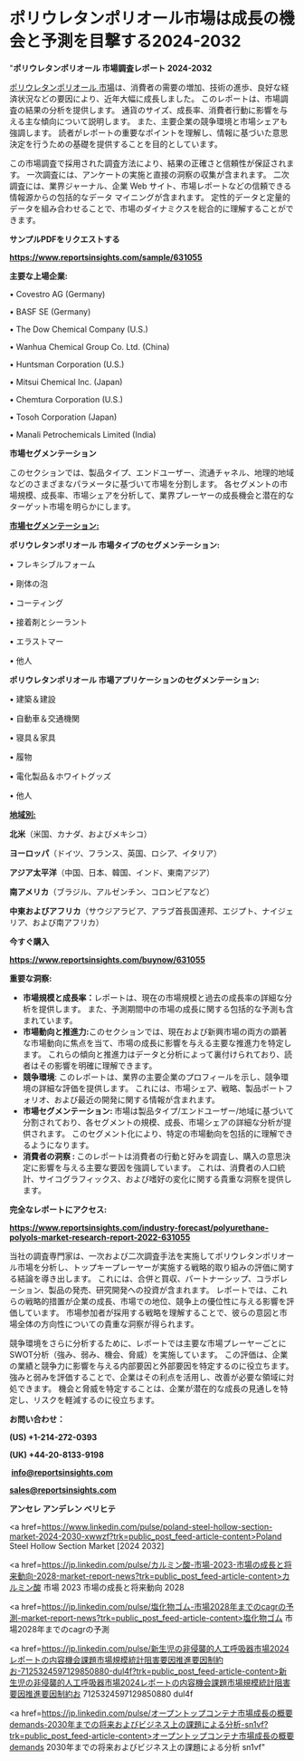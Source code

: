 # ポリウレタンポリオール市場は成長の機会と予測を目撃する2024-2032

"<strong>ポリウレタンポリオール 市場調査レポート 2024-2032</strong>

<a href=https://www.reportsinsights.com/sample/631055>ポリウレタンポリオール 市場</a>は、消費者の需要の増加、技術の進歩、良好な経済状況などの要因により、近年大幅に成長しました。 このレポートは、市場調査の結果の分析を提供します。 通貨のサイズ、成長率、消費者行動に影響を与える主な傾向について説明します。 また、主要企業の競争環境と市場シェアも強調します。 読者がレポートの重要なポイントを理解し、情報に基づいた意思決定を行うための基礎を提供することを目的としています。

この市場調査で採用された調査方法により、結果の正確さと信頼性が保証されます。 一次調査には、アンケートの実施と直接の洞察の収集が含まれます。 二次調査には、業界ジャーナル、企業 Web サイト、市場レポートなどの信頼できる情報源からの包括的なデータ マイニングが含まれます。 定性的データと定量的データを組み合わせることで、市場のダイナミクスを総合的に理解することができます。

<strong><b>サンプルPDFをリクエストする</b></strong>

<a href=https://www.reportsinsights.com/sample/631055><strong><u>https://www.reportsinsights.com/sample/631055</u></strong></a>

<strong>主要な上場企業:</strong>

• Covestro AG (Germany)

• BASF SE (Germany)

• The Dow Chemical Company (U.S.)

• Wanhua Chemical Group Co. Ltd. (China)

• Huntsman Corporation (U.S.)

• Mitsui Chemical Inc. (Japan)

• Chemtura Corporation (U.S.)

• Tosoh Corporation (Japan)

• Manali Petrochemicals Limited (India)

<strong>市場セグメンテーション</strong>

このセクションでは、製品タイプ、エンドユーザー、流通チャネル、地理的地域などのさまざまなパラメータに基づいて市場を分割します。 各セグメントの市場規模、成長率、市場シェアを分析して、業界プレーヤーの成長機会と潜在的なターゲット市場を明らかにします。

<strong><u>市場セグメンテーション</u></strong><strong><u>:</u></strong>

<strong>ポリウレタンポリオール 市場タイプのセグメンテーション:</strong>

• フレキシブルフォーム

• 剛体の泡

• コーティング

• 接着剤とシーラント

• エラストマー

• 他人

<strong>ポリウレタンポリオール 市場アプリケーションのセグメンテーション:</strong>

• 建築＆建設

• 自動車＆交通機関

• 寝具＆家具

• 履物

• 電化製品＆ホワイトグッズ

• 他人

<strong><u>地域別</u></strong><strong><u>:</u></strong>

<strong>北米</strong>（米国、カナダ、およびメキシコ）

<strong>ヨーロッパ</strong>（ドイツ、フランス、英国、ロシア、イタリア）

<strong>アジア太平洋</strong>（中国、日本、韓国、インド、東南アジア）

<strong>南アメリカ</strong>（ブラジル、アルゼンチン、コロンビアなど）

<strong>中東およびアフリカ</strong>（サウジアラビア、アラブ首長国連邦、エジプト、ナイジェリア、および南アフリカ）

<strong>今すぐ購入</strong>

<a href=https://www.reportsinsights.com/buynow/631055><strong><u>https://www.reportsinsights.com/buynow/631055</u></strong></a>

<strong>重要な洞察:</strong>
<ul>
  <li><strong>市場規模と成長率：</strong>レポートは、現在の市場規模と過去の成長率の詳細な分析を提供します。 また、予測期間中の市場の成長に関する包括的な予測も含まれています。</li>
  <li><strong>市場動向と推進力:</strong>このセクションでは、現在および新興市場の両方の顕著な市場動向に焦点を当て、市場の成長に影響を与える主要な推進力を特定します。 これらの傾向と推進力はデータと分析によって裏付けられており、読者はその影響を明確に理解できます。</li>
  <li><strong>競争環境</strong>: このレポートは、業界の主要企業のプロフィールを示し、競争環境の詳細な評価を提供します。 これには、市場シェア、戦略、製品ポートフォリオ、および最近の開発に関する情報が含まれます。</li>
  <li><strong>市場セグメンテーション: </strong>市場は製品タイプ/エンドユーザー/地域に基づいて分割されており、各セグメントの規模、成長、市場シェアの詳細な分析が提供されます。 このセグメント化により、特定の市場動向を包括的に理解できるようになります。</li>
  <li><strong>消費者の洞察 : </strong>このレポートは消費者の行動と好みを調査し、購入の意思決定に影響を与える主要な要因を強調しています。 これは、消費者の人口統計、サイコグラフィックス、および嗜好の変化に関する貴重な洞察を提供します。</li>
</ul>
<strong>完全なレポートにアクセス:</strong>

<a href=https://www.reportsinsights.com/industry-forecast/polyurethane-polyols-market-research-report-2022-631055><strong><u><b>https://www.reportsinsights.com/industry-forecast/polyurethane-polyols-market-research-report-2022-631055</b></u></strong></a>

当社の調査専門家は、一次および二次調査手法を実施してポリウレタンポリオール市場を分析し、トップキープレーヤーが実施する戦略的取り組みの評価に関する結論を導き出します。 これには、合併と買収、パートナーシップ、コラボレーション、製品の発売、研究開発への投資が含まれます。 レポートでは、これらの戦略的措置が企業の成長、市場での地位、競争上の優位性に与える影響を評価しています。 市場参加者が採用する戦略を理解することで、彼らの意図と市場全体の方向性についての貴重な洞察が得られます。

競争環境をさらに分析するために、レポートでは主要な市場プレーヤーごとにSWOT分析（強み、弱み、機会、脅威）を実施しています。 この評価は、企業の業績と競争力に影響を与える内部要因と外部要因を特定するのに役立ちます。 強みと弱みを評価することで、企業はその利点を活用し、改善が必要な領域に対処できます。 機会と脅威を特定することは、企業が潜在的な成長の見通しを特定し、リスクを軽減するのに役立ちます。

<strong>お問い合わせ：</strong>

<strong>(US) +1-214-272-0393</strong>

<strong>(UK) +44-20-8133-9198</strong>

<strong> </strong><a href=info@reportsinsights.com><strong><u>info@reportsinsights.com</u></strong></a>

<a href=sales@reportsinsights.com><strong><u>sales@reportsinsights.com</u></strong></a>

<strong>アンセレ アンデレン ベリヒテ</strong>

<a href=https://www.linkedin.com/pulse/poland-steel-hollow-section-market-2024-2030-xwwzf?trk=public_post_feed-article-content>Poland Steel Hollow Section Market [2024 2032]</a>

<a href=https://jp.linkedin.com/pulse/カルミン酸-市場-2023-市場の成長と将来動向-2028-market-report-news?trk=public_post_feed-article-content>カルミン酸 市場 2023 市場の成長と将来動向 2028</a>

<a href=https://jp.linkedin.com/pulse/塩化物ゴム-市場2028年までのcagrの予測-market-report-news?trk=public_post_feed-article-content>塩化物ゴム 市場2028年までのcagrの予測</a>

<a href=https://jp.linkedin.com/pulse/新生児の非侵襲的人工呼吸器市場2024レポートの内容機会課題市場規模統計阻害要因推進要因制約お-7125324597129850880-dul4f?trk=public_post_feed-article-content>新生児の非侵襲的人工呼吸器市場2024レポートの内容機会課題市場規模統計阻害要因推進要因制約お 7125324597129850880 dul4f</a>

<a href=https://jp.linkedin.com/pulse/オープントップコンテナ市場成長の概要demands-2030年までの将来およびビジネス上の課題による分析-sn1vf?trk=public_post_feed-article-content>オープントップコンテナ市場成長の概要demands 2030年までの将来およびビジネス上の課題による分析 sn1vf</a>"
